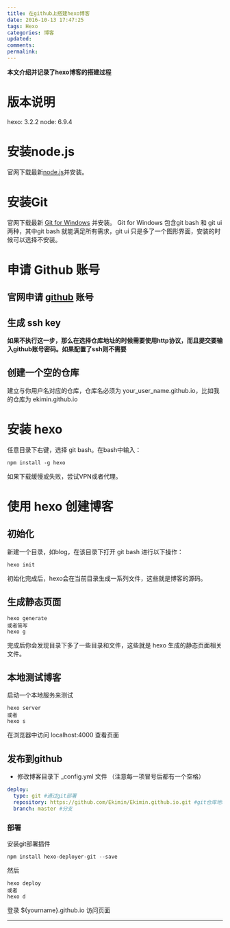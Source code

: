 ```yaml
---
title: 在github上搭建hexo博客
date: 2016-10-13 17:47:25
tags: Hexo
categories: 博客
updated:
comments:
permalink:
---
```


**本文介绍并记录了hexo博客的搭建过程**

<!--more-->

# 版本说明
hexo: 3.2.2
node: 6.9.4

# 安装node.js

官网下载最新[node.js](https://nodejs.org/en/)并安装。

# 安装Git

官网下载最新 [Git for Windows](https://git-for-windows.github.io/) 并安装。
Git for Windows 包含git bash 和 git ui两种，其中git bash 就能满足所有需求，git ui 只是多了一个图形界面，安装的时候可以选择不安装。

# 申请 Github 账号

## 官网申请 [github](https://github.com/) 账号
## 生成 ssh key
**如果不执行这一步，那么在选择仓库地址的时候需要使用http协议，而且提交要输入github账号密码。如果配置了ssh则不需要**
## 创建一个空的仓库
建立与你用户名对应的仓库，仓库名必须为 your_user_name.github.io，比如我的仓库为 ekimin.github.io

# 安装 hexo

任意目录下右键，选择 git bash。在bash中输入：

```
npm install -g hexo
```

如果下载缓慢或失败，尝试VPN或者代理。

# 使用 hexo 创建博客
## 初始化

新建一个目录，如blog，在该目录下打开 git bash 进行以下操作：

```
hexo init 
```
初始化完成后，hexo会在当前目录生成一系列文件，这些就是博客的源码。

## 生成静态页面

```
hexo generate
或者简写
hexo g
```

完成后你会发现目录下多了一些目录和文件，这些就是 hexo 生成的静态页面相关文件。

## 本地测试博客

启动一个本地服务来测试
```
hexo server
或者
hexo s
```

在浏览器中访问 localhost:4000 查看页面

## 发布到github

- 修改博客目录下 _config.yml 文件 （注意每一项冒号后都有一个空格）
```yaml
deploy: 
  type: git #通过git部署
  repository: https://github.com/Ekimin/Ekimin.github.io.git #git仓库地址，需要提前建立 （这里用的是http协议，部署的时候会提示你输入github的账号密码，如果配置了ssh则可以直接使用ssh地址，这种方式不用输入账号密码，比如：git@github.com:Ekimin/Ekimin.github.io.git）
  branch: master #分支
```

### 部署

安装git部署插件

```
npm install hexo-deployer-git --save
```

然后 
```
hexo deploy
或者
hexo d
```

登录 ${yourname}.github.io 访问页面

----